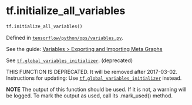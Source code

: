<div itemscope itemtype="http://developers.google.com/ReferenceObject">
<meta itemprop="name" content="tf.initialize_all_variables" />
</div>

# tf.initialize_all_variables

``` python
tf.initialize_all_variables()
```



Defined in [`tensorflow/python/ops/variables.py`](https://www.tensorflow.org/code/tensorflow/python/ops/variables.py).

See the guide: [Variables > Exporting and Importing Meta Graphs](../../../api_guides/python/state_ops.md#Exporting_and_Importing_Meta_Graphs)

See <a href="../tf/global_variables_initializer.md"><code>tf.global_variables_initializer</code></a>. (deprecated)

THIS FUNCTION IS DEPRECATED. It will be removed after 2017-03-02.
Instructions for updating:
Use <a href="../tf/global_variables_initializer.md"><code>tf.global_variables_initializer</code></a> instead.

  **NOTE** The output of this function should be used.  If it is not, a warning will be logged.  To mark the output as used, call its .mark_used() method.